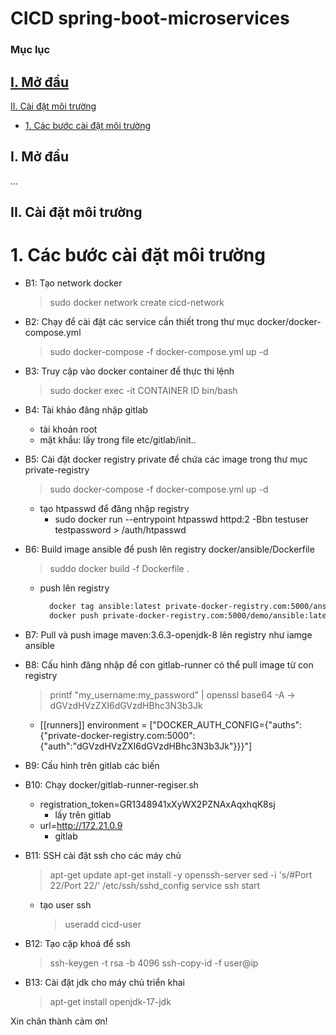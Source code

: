 # CICD spring-boot-microservices
### Mục lục

[I. Mở đầu](#modau)
- 
[II. Cài đặt môi trường](#caidat)
- [1. Các bước cài đặt môi trường](#cacbuoccaidat)


<a name="modau"></a>
## I. Mở đầu
...
<a name="caidat"></a>
## II. Cài đặt môi trường
<a name="cacbuoccaidat"></a>
# 1. Các bước cài đặt môi trường
- B1: Tạo network docker
    > sudo docker network create cicd-network

- B2: Chạy để cài đặt các service cần thiết trong thư mục docker/docker-compose.yml
    > sudo docker-compose -f docker-compose.yml up -d
    
- B3: Truy cập vào docker container để thực thi lệnh
    > sudo docker exec -it CONTAINER ID bin/bash
	
- B4: Tài khảo đăng nhập gitlab
    - tài khoản root
    - mật khẩu: lấy trong file etc/gitlab/init..

- B5: Cài đặt docker registry private để chứa các image trong thư mục private-registry
    > sudo docker-compose -f docker-compose.yml up -d
    - tạo htpasswd để đăng nhập registry
        - sudo docker run --entrypoint htpasswd httpd:2 -Bbn testuser testpassword > /auth/htpasswd
        
- B6: Build image ansible để push lên registry docker/ansible/Dockerfile
    > suddo docker build -f Dockerfile .
    - push lên registry
      ```sh
    	docker tag ansible:latest private-docker-registry.com:5000/ansible/ansible:latest
        docker push private-docker-registry.com:5000/demo/ansible:latest
      ```
	
- B7: Pull và push image maven:3.6.3-openjdk-8 lên registry như iamge ansible

- B8: Cấu hình đăng nhập để con gitlab-runner có thể pull image từ con registry
    > printf "my_username:my_password" | openssl base64 -A -> dGVzdHVzZXI6dGVzdHBhc3N3b3Jk
    - [[runners]]
        environment = ["DOCKER_AUTH_CONFIG={\"auths\":{\"private-docker-registry.com:5000\":{\"auth\":\"dGVzdHVzZXI6dGVzdHBhc3N3b3Jk\"}}}"]

- B9: Cấu hình trên gitlab các biến

- B10: Chạy docker/gitlab-runner-regiser.sh
    - registration_token=GR1348941xXyWX2PZNAxAqxhqK8sj
        - lấy trên gitlab
    - url=http://172.21.0.9
        - gitlab

- B11: SSH cài đặt ssh cho các máy chủ
    > apt-get update
    > apt-get install -y openssh-server
    > sed -i 's/#Port 22/Port 22/' /etc/ssh/sshd_config
    > service ssh start
    - tạo user ssh
        > useradd cicd-user

- B12: Tạo cặp khoá để ssh
    > ssh-keygen -t rsa -b 4096
    > ssh-copy-id -f user@ip


- B13: Cài đặt jdk cho máy chủ triển khai
    > apt-get install openjdk-17-jdk

Xin chân thành cảm ơn!
